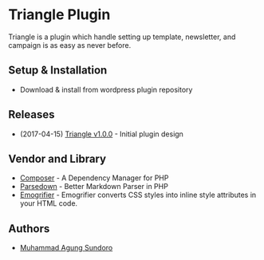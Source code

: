 # Triangle Plugin

Triangle is a plugin which handle setting up template, newsletter, and campaign is as easy as never before.

## Setup & Installation
* Download & install from wordpress plugin repository

## Releases
* (2017-04-15) [Triangle v1.0.0](#) - Initial plugin design

## Vendor and Library
* [Composer](https://getcomposer.org/) - A Dependency Manager for PHP
* [Parsedown](https://github.com/erusev/parsedown) - Better Markdown Parser in PHP
* [Emogrifier](https://github.com/erusev/parsedown) - Emogrifier converts CSS styles into inline style attributes in your HTML code.

## Authors
* [Muhammad Agung Sundoro](https://agungsundoro.blogspot.com)